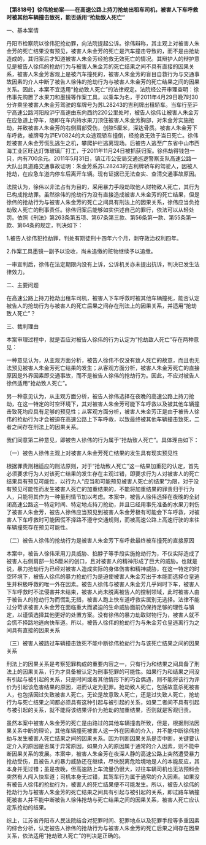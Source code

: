 **【第818号】徐伟抢劫案——在高速公路上持刀抢劫出租车司机，被害人下车呼救时被其他车辆撞击致死，能否适用“抢劫致人死亡”**

一、基本案情

丹阳市检察院以徐伟犯抢劫罪，向法院提起公诉。徐伟辩称，其主观上对被害人朱金芳的死亡结果没有预见，被害人朱金芳的死亡是汽车撞击导致的，而不是由抢劫造成的，其归案后才知道被害人朱金芳经抢救无效死亡的情况。其辩护人的辩护意见是被告人徐伟的抢劫行为与被害人朱金芳的死亡结果之间不具有直接的因果关系，被害人朱金芳客观上是被汽车撞死的，被害人朱金芳的盲目自救行为与交通事故因素的介人中断了被告人徐伟的抢劫行为与被害人朱金芳的死亡结果之间的因果关系。因此，本案不宜适用“抢劫致人死亡”的法律规定。法院经公开审理查明：徐伟事先购置了水果刀和墨镜等作案工具，以乘车为名，于2011年4月29日晚7时30分许乘坐被害人朱金芳驾驶的车牌号为苏L28243的吉利牌出租轿车。当车行至沪宁高速公路河阳段沪宁高速由东向西约220公里处时，被告人徐伟让被害人朱金芳在应急道上停车，随即在车内持水果刀顶住被害人朱金芳胸部，对朱金芳实施抢劫，并致被害人朱金芳的右侧肩部受伤，创腔5厘米，深达骨质。被害人朱金芳下车呼救，被牌号为沪EV0824的大众途观轿车撞倒，经抢救无效于当日死亡。徐伟趁被害人朱金芳慌乱逃生之机，攀爬护栏逃离现场。后被告人逃至广东省中山市西海工业区旺达灯饰玻璃厂打工，于2011年11月24日被抓获归案。徐伟劫得钱包一只，内有700余元。2011年5月31日，镇江市公安局交通巡逻警察支队高速公路一大队出具道路交通事故证明：朱金芳系苏L28243的吉利牌轿车的驾驶人，因被人抢劫，在应急车道内停车后离开车辆。现有证据已无法查实、查清交通事故原因。

法院认为，徐伟以非法占有为目的，采用暴力手段劫取他人财物致人死亡，其行为已构成抢劫罪。虽然徐伟的抢劫行为没有直接造成被害人朱金芳的死亡结果，但是徐伟的抢劫行为与被害人朱金芳的死亡之间具有刑法上的因果关系，徐伟应当负抢劫致人死亡的刑事责任。徐伟归案后能够如实供述自己的罪行，依法可以从轻处罚。依照《刑法》第263条第五项、第67条第三款、第56条第一款、第55条第一款、第64条的规定，判决如下：

1.被告人徐伟犯抢劫罪，判处有期徒刑十四年六个月，剥夺政治权利四年。

2.作案工具墨镜一副予以没收，尚未追缴的赃物继续予以追缴。

一审宣判后，徐伟在法定期限内没有上诉，公诉机关亦未提出抗诉，判决已发生法律效力。

二、主要问题

在高速公路上持刀抢劫出租车司机，被害人下车呼救时被其他车辆撞死，能否认定被告人的抢劫行为与被害人的死亡后果之间存在刑法上的因果关系，并适用“抢劫致人死亡”？

三、裁判理由

本案审理过程中，就是否应对被告人徐伟的行为认定为“抢劫致人死亡”存在两种意见：

一种意见认为，从主观方面分析，被告人徐伟不仅没有致人死亡的故意，而且也无法预见被害人朱金芳死亡结果的发生；从客观方面分析，被害人朱金芳死亡的直接原因是外界因素即交通事故，而不是被告人徐伟的抢劫行为。因此，不应对被告人徐伟适用“抢劫致人死亡”。

另一种意见认为，从主观方面分析，被告人徐伟选择在夜晚的高速公路上持刀抢劫，在这一特定的时空环境下，其对被害人朱金芳可能下车呼救以及被其他车辆撞击致死均应具有足够的预见性；从客观方面分析，被害人朱金芳正是由于被告人徐伟的抢劫行为才会被迫在高速公路上下车呼救，以致最终被其他车辆撞击致死，二者之间存在刑法上的因果关系。

我们同意第二种意见，即被告人徐伟的行为属于“抢劫致人死亡”。具体理由如下：

（一）被告人徐伟主观上对被害人朱金芳死亡结果的发生具有现实预见性

根据罪责刑相适应的刑法原则，对于“抢劫致人死亡”这一结果加重犯的认定，首先必须要求行为人对该死亡结果的发生存在主观过错，即要求行为人对被害人的死亡结果具有预见可能性，以行为人“应当和可能预见被害人死亡的结果”为限，对于没有预见可能性而发生被害人死亡的加重结果的，不能将加重结果的罪责归于行为人，只能将其作为一种量刑情节加以考虑。本案中，被告人徐伟选择在夜晚的全封闭高速公路这一特定时间、特定地点持刀抢劫，并且已经用事先准备的水果刀刺伤了被害人朱金芳，被告人徐伟应当预见到被害人朱金芳极有可能会下车呼救，对被害人下车呼救时可能因慌不择路不遵守交通规则，而被高速公路上高速行驶的来往车辆撞死存在预见可能性。

（二）被告人徐伟的抢劫行为是被害人朱金芳下车呼救最终被车撞死的直接原因

本案中，被告人徐伟采用刀具威胁、掐脖子等手段实施抢劫行为，不仅实际造成了被害人右侧肩部一处5厘米的创口，且对被害人的精神形成了巨大的威胁。也就是说，暴力抢劫行为已经对被害人造成实际的身体伤害和精神威胁，在这一特定的时空环境下，被告人徐伟的暴力抢劫行为是迫使被害人朱金芳出于本能而选择仓皇逃生并积极呼救的唯一外在因素。被告人徐伟与被害人朱金芳几乎同时下车，被害人下车呼救时不法侵害并未结束，被害人尚未脱离被告人的控制领域，此时被害人由于被告人的抢劫行为而慌乱无措，被害人跑上快车道呼救实属别无选择。法律不能过分苛求被害人朱金芳在面临重大而紧迫的生命威胁面前仍保持足够的理性与镇定，以谨慎选择其他更好的处置方案。没有徐伟的暴力劫取财物行为，被害人就不会慌不择路地逃向快车道。所以，被告人徐伟的抢劫行为与朱金芳仓皇逃离行为之间具有直接的因果关系

（三）被害人被路过车辆撞击致死不能中断徐伟抢劫行为与该死亡结果之间的因果关系

刑法上的因果关系是考察犯罪构成的重要内容之一，只有行为和结果之间具备了刑法上的因果关系，行为才具备被认定为刑事犯罪的可能性。如果行为和结果之间没有引起与被引起的关系，只是时间或者其他情形下的巧合偶遇，则不能将该行为评价为引起该危害结果的原因，进而认定为犯罪。抢劫致人死亡，包括故意杀死被害人，也包括因过失致被害人死亡。无论是故意致人死亡，还是过失致人死亡，抢劫行为与死亡结果之间都必须具有这种引起与被引起的关系，如果二者间不具有引起与被引起的关系，就不能将该结果评价为抢劫的加重结果，否则就是客观归责。

虽然本案中被害人朱金芳的死亡是由路过的其他车辆撞击所致，但是，根据刑法因果关系中断的理论，其他车辆撞死被害人这一外在因素的介入，并不能中断徐伟抢劫与发生被害人死亡结果之间的因果关系。因为判断因果关系是否中断，关键要认定介入的原因是否属于异常原因，如果介入的原因属于通常的介入因素，则不能中断因果关系的发展。本案中，被害人朱金芳在夜深人静的高速公路上突然遭受暴力抢劫受伤，且被告人的暴力威胁还在继续，尽快脱离危险境地是人的本能反应，其本身并无过错；虽是夜晚，但高速路上车流量仍很大，过往车辆司机也无法预料会突然有人闯入快车道；司机本身无过错，其驾车行为属于通常的介入因素。如果没有被告人徐伟的抢劫行为，被害人的死亡结果便不可能发生。所以，被告人徐伟的抢劫行为与被害人朱金芳的死亡结果之间具有引起与被引起的关系，即过路车辆撞死被害人并不能中断被告人徐伟抢劫与死亡结果之间的因果关系，被害人死亡应认定系抢劫的结果。

综上，江苏省丹阳市人民法院结合对犯罪时间、犯罪地点以及犯罪手段等多重因素的综合分析，认定被告人徐伟的抢劫行为与被害人朱金芳的死亡后果之间存在因果关系，依法适用“抢劫致人死亡”的判决是正确的。